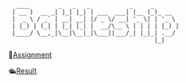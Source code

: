 ````
  ____        _   _   _           _     _       
 | __ )  __ _| |_| |_| | ___  ___| |__ (_)_ __  
 |  _ \ / _` | __| __| |/ _ \/ __| '_ \| | '_ \ 
 | |_) | (_| | |_| |_| |  __/\__ \ | | | | |_) |
 |____/ \__,_|\__|\__|_|\___||___/_| |_|_| .__/ 
                                         |_|    

````

🎯[Assignment](https://www.theodinproject.com/lessons/node-path-javascript-battleship)

🛳️[Result]()
